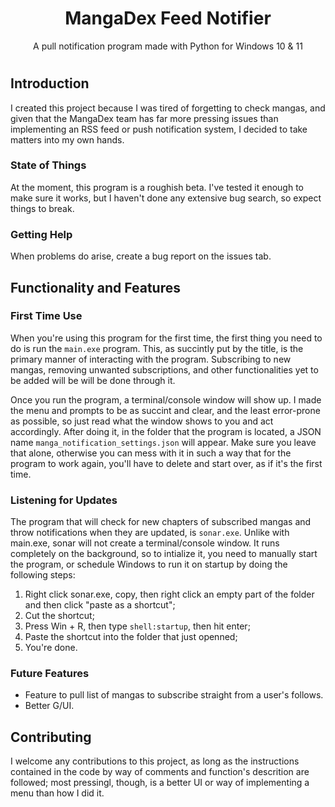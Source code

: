 <div align="center">
    <h1>MangaDex Feed Notifier</h1>
</div>
<div align="center">
    <p>A pull notification program made with Python for Windows 10 & 11</p>
</div>

#
#
#
## Introduction
I created this project because I was tired of forgetting to check mangas, and given that the MangaDex team has far more pressing issues than implementing an RSS feed or push notification system, I decided to take matters into my own hands.

### State of Things
At the moment, this program is a roughish beta. I've tested it enough to make sure it works, but I haven't done any extensive bug search, so expect things to break.

### Getting Help
When problems do arise, create a bug report on the issues tab.


## Functionality and Features
### First Time Use
When you're using this program for the first time, the first thing you need to do is run the `main.exe` program. This, as succintly put by the title, is the primary manner of interacting with the program. Subscribing to new mangas, removing unwanted subscriptions, and other functionalities yet to be added will be will be done through it.

Once you run the program, a terminal/console window will show up. I made the menu and prompts to be as succint and clear, and the least error-prone as possible, so just read what the window shows to you and act accordingly. After doing it, in the folder that the program is located, a JSON name `manga_notification_settings.json` will appear. Make sure you leave that alone, otherwise you can mess with it in such a way that for the program to work again, you'll have to delete and start over, as if it's the first time.

### Listening for Updates
The program that will check for new chapters of subscribed mangas and throw notifications when they are updated, is `sonar.exe`. Unlike with main.exe, sonar will not create a terminal/console window. It runs completely on the background, so to intialize it, you need to manually start the program, or schedule Windows to run it on startup by doing the following steps:

1. Right click sonar.exe, copy, then right click an empty part of the folder and then click "paste as a shortcut";
2. Cut the shortcut;
3. Press Win + R, then type `shell:startup`, then hit enter;
4. Paste the shortcut into the folder that just openned;
5. You're done.

### Future Features
- Feature to pull list of mangas to subscribe straight from a user's follows.
- Better G/UI. 

## Contributing
I welcome any contributions to this project, as long as the instructions contained in the code by way of comments and function's descrition are followed; most pressingl, though, is a better UI or way of implementing a menu than how I did it.